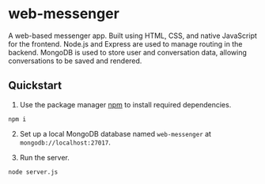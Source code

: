 # web-messenger

A web-based messenger app. Built using HTML, CSS, and native JavaScript for the frontend. Node.js and Express are used to manage routing in the backend. MongoDB is used to store user and conversation data, allowing conversations to be saved and rendered.

## Quickstart

1. Use the package manager [npm](https://www.npmjs.com/) to install required dependencies.

```
npm i
```

2. Set up a local MongoDB database named `web-messenger` at `mongodb://localhost:27017`.

3. Run the server.

```
node server.js
```

